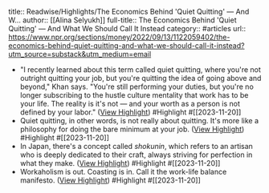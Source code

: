 title:: Readwise/Highlights/The Economics Behind 'Quiet Quitting' — And W...
author:: [[Alina Selyukh]]
full-title:: The Economics Behind 'Quiet Quitting' — And What We Should Call It Instead
category:: #articles
url:: https://www.npr.org/sections/money/2022/09/13/1122059402/the-economics-behind-quiet-quitting-and-what-we-should-call-it-instead?utm_source=substack&utm_medium=email

- "I recently learned about this term called quiet quitting, where you're not outright quitting your job, but you're quitting the idea of going above and beyond," Khan says. "You're still performing your duties, but you're no longer subscribing to the hustle culture mentality that work has to be your life. The reality is it's not — and your worth as a person is not defined by your labor." ([View Highlight](https://read.readwise.io/read/01hfm8sx7b7ntsmq0yv8a2trv4)) #Highlight #[[2023-11-20]]
- Quiet quitting, in other words, is not really about quitting. It's more like a philosophy for doing the bare minimum at your job. ([View Highlight](https://read.readwise.io/read/01hfm8t4pfchkayh3c8jsq45bh)) #Highlight #[[2023-11-20]]
- In Japan, there's a concept called *shokunin*, which refers to an artisan who is deeply dedicated to their craft, always striving for perfection in what they make. ([View Highlight](https://read.readwise.io/read/01hfm8th0xe0tng614a2a1ygb1)) #Highlight #[[2023-11-20]]
- Workaholism is out. Coasting is in. Call it the work-life balance manifesto. ([View Highlight](https://read.readwise.io/read/01hfm8tmnfwtkt165pceyyj9kw)) #Highlight #[[2023-11-20]]